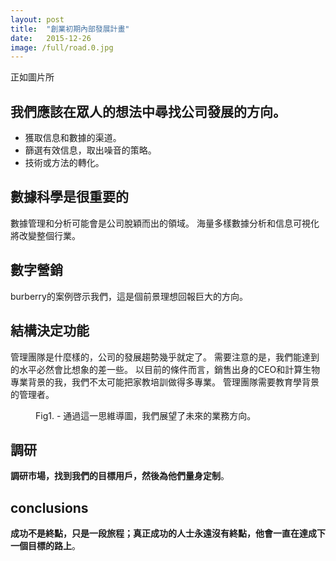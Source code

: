 ```yaml
---
layout: post
title:  "創業初期內部發展計畫"
date:   2015-12-26
image: /full/road.0.jpg
---
```


正如圖片所

## 我們應該在眾人的想法中尋找公司發展的方向。

- 獲取信息和數據的渠道。
- 篩選有效信息，取出噪音的策略。
- 技術或方法的轉化。

## 數據科學是很重要的

數據管理和分析可能會是公司脫穎而出的領域。
海量多樣數據分析和信息可視化將改變整個行業。

## 數字營銷
burberry的案例啓示我們，這是個前景理想回報巨大的方向。

## 結構決定功能
管理團隊是什麼樣的，公司的發展趨勢幾乎就定了。
需要注意的是，我們能達到的水平必然會比想象的差一些。
以目前的條件而言，銷售出身的CEO和計算生物專業背景的我，我們不太可能把家教培訓做得多專業。
管理團隊需要教育學背景的管理者。


<figure>
	<img src="{{ '/assets/img//svg/direction.svg' | prepend: site.baseurl }}" alt=""> 
	<figcaption>Fig1. - 通過這一思維導圖，我們展望了未來的業務方向。</figcaption>
</figure>

## 調研
**調研市場，找到我們的目標用戶，然後為他們量身定制**。


## conclusions
**成功不是終點，只是一段旅程；真正成功的人士永遠沒有終點，他會一直在達成下一個目標的路上**。